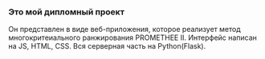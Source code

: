 ### Это мой дипломный проект

Он представлен в виде веб-приложения, которое реализует метод многокритеиального ранжирования PROMETHEE II. Интерфейс написан на JS, HTML, CSS. Вся серверная часть на Python(Flask).